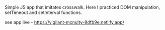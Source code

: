 Simple JS app that imitates crosswalk.
Here I practiced DOM manipulation, setTimeout and setInterval functions.

see app live - https://vigilant-mcnulty-8dfb9e.netlify.app/
